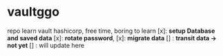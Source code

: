 # vaultggo
repo learn vault hashicorp, free time, boring to learn
[x]: <strong>setup Database and saved data</strong>
[x]: <strong>rotate password</strong>, 
[x]: <strong>migrate data</strong> 
[] : <strong>transit data -> not yet</strong>
[] : will update here   

